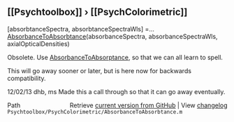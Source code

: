 ## [[Psychtoolbox]] &#8250; [[PsychColorimetric]]

[absorbtanceSpectra, absorbtanceSpectraWls] =...  
  [AbsorbanceToAbsorbtance](AbsorbanceToAbsorbtance)(absorbanceSpectra, absorbanceSpectraWls, axialOpticalDensities)  
  
Obsolete.  Use [AbsorbanceToAbsorptance](AbsorbanceToAbsorptance), so that we can all learn to spell.  
  
This will go away sooner or later, but is here now for backwards compatibility.  
  
12/02/13  dhb, ms  Made this a call through so that it can go away eventually.  




<div class="code_header" style="text-align:right;">
  <span style="float:left;">Path&nbsp;&nbsp;</span> <span class="counter">Retrieve <a href=
  "https://raw.github.com/Psychtoolbox-3/Psychtoolbox-3/beta/Psychtoolbox/PsychColorimetric/AbsorbanceToAbsorbtance.m">current version from GitHub</a> | View <a href=
  "https://github.com/Psychtoolbox-3/Psychtoolbox-3/commits/beta/Psychtoolbox/PsychColorimetric/AbsorbanceToAbsorbtance.m">changelog</a></span>
</div>
<div class="code">
  <code>Psychtoolbox/PsychColorimetric/AbsorbanceToAbsorbtance.m</code>
</div>

